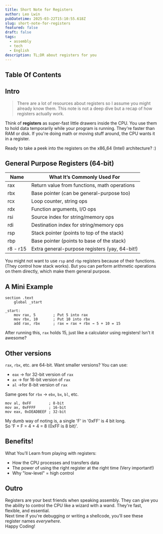 ```yaml
---
title: Short Note for Registers
author: Leo Lwin
pubDatetime: 2025-03-22T15:10:55.618Z
slug: short-note-for-registers
featured: false
draft: false
tags:
  - assembly
  - tech
  - English
description: TL;DR about registers for you
---
```


## Table Of Contents


## Intro

> There are a lot of resources about registers so I assume you might already know them. This note is not a deep dive but a recap of how registers actually work.

Think of **registers** as super-fast little drawers inside the CPU. You use them to hold data temporarily while your program is running. They're faster than RAM or disk. If you're doing math or moving stuff around, the CPU wants it in a register.

Ready to take a peek into the registers on the x86_64 (Intel) architecture? :) 


## General Purpose Registers (64-bit)


|    Name   | What It’s Commonly Used For                    | 
|-----------|------------------------------------------------|
|   rax     | Return value from functions, math operations   | 
|   rbx     | Base pointer (can be general-purpose too)      |
|   rcx     | Loop counter, string ops                       |
|   rdx     | Function arguments, I/O ops                    |
|   rsi     | Source index for string/memory ops             |
|   rdi     | Destination index for string/memory ops        |
|   rsp     | Stack pointer (points to top of the stack)     |
|   rbp     | Base pointer (points to base of the stack)     |
| r8 - r15  | Extra general-purpose registers (yay, 64-bit!) |

You might not want to use `rsp` and `rbp` registers because of their functions. (They control how stack works). But you can perform arithmetic operations on them directly, which make them general purpose.

## A Mini Example

```
section .text
    global _start

_start:
    mov rax, 5        ; Put 5 into rax
    mov rbx, 10       ; Put 10 into rbx
    add rax, rbx      ; rax = rax + rbx → 5 + 10 = 15
```
After running this, `rax` holds 15, just like a calculator using registers! Isn't it awesome? 

## Other versions

`rax`, `rbx`, etc. are 64-bit. Want smaller versions? You can use:
- `eax` → for 32-bit version of `rax`
- `ax` → for 16-bit version of `rax`
- `al` →for 8-bit version of `rax`
    
Same goes for `rbx` → `ebx`, `bx`, `bl`, etc.

```
mov al, 0xFF        ; 8-bit
mov ax, 0xFFFF      ; 16-bit
mov eax, 0xDEADBEEF ; 32-bit
```
My dumb way of noting is, a single 'F' in '0xFF' is 4 bit long.  
So 'F + F = 4 + 4 = 8 (0xFF is 8 bit)'.

## Benefits!

What You’ll Learn from playing with registers:
-   How the CPU processes and transfers data
-   The power of using the right register at the right time (Very important!) 
-   Why "low-level" = high control

## Outro

Registers are your best friends when speaking assembly. They can give you the ability to control the CPU like a wizard with a wand. They're fast, flexible, and essential.   
Next time if you're debugging or writing a shellcode, you’ll see these register names _everywhere_.   
Happy Coding!
